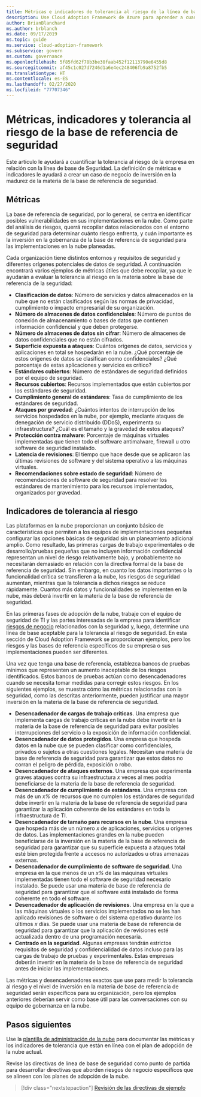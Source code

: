 ```yaml
---
title: Métricas e indicadores de tolerancia al riesgo de la línea de base de seguridad.
description: Use Cloud Adoption Framework de Azure para aprender a cuantificar la tolerancia al riesgo empresarial relacionada con la línea de base de seguridad.
author: BrianBlanchard
ms.author: brblanch
ms.date: 09/17/2019
ms.topic: guide
ms.service: cloud-adoption-framework
ms.subservice: govern
ms.custom: governance
ms.openlocfilehash: 5f85fd62f78b3be30faab452f12113790e6455d8
ms.sourcegitcommit: af45c1c027d7246d1a6e4ec248406fb9a8752fb5
ms.translationtype: HT
ms.contentlocale: es-ES
ms.lasthandoff: 02/27/2020
ms.locfileid: "77707346"
---
```

# <a name="security-baseline-metrics-indicators-and-risk-tolerance"></a>Métricas, indicadores y tolerancia al riesgo de la base de referencia de seguridad

Este artículo le ayudará a cuantificar la tolerancia al riesgo de la empresa en relación con la línea de base de Seguridad. La definición de métricas e indicadores le ayudará a crear un caso de negocio de inversión en la madurez de la materia de la base de referencia de seguridad.

## <a name="metrics"></a>Métricas

La base de referencia de seguridad, por lo general, se centra en identificar posibles vulnerabilidades en sus implementaciones en la nube. Como parte del análisis de riesgos, querrá recopilar datos relacionados con el entorno de seguridad para determinar cuánto riesgo enfrenta, y cuán importante es la inversión en la gobernanza de la base de referencia de seguridad para las implementaciones en la nube planeadas.

Cada organización tiene distintos entornos y requisitos de seguridad y diferentes orígenes potenciales de datos de seguridad. A continuación encontrará varios ejemplos de métricas útiles que debe recopilar, ya que le ayudarán a evaluar la tolerancia al riesgo en la materia sobre la base de referencia de la seguridad:

- **Clasificación de datos**: Número de servicios y datos almacenados en la nube que no están clasificados según las normas de privacidad, cumplimiento o impacto empresarial de su organización.
- **Número de almacenes de datos confidenciales**: Número de puntos de conexión de almacenamiento o bases de datos que contienen información confidencial y que deben protegerse.
- **Número de almacenes de datos sin cifrar**: Número de almacenes de datos confidenciales que no están cifrados.
- **Superficie expuesta a ataques**: Cuántos orígenes de datos, servicios y aplicaciones en total se hospedarán en la nube. ¿Qué porcentaje de estos orígenes de datos se clasifican como confidenciales? ¿Qué porcentaje de estas aplicaciones y servicios es crítico?
- **Estándares cubiertos**: Número de estándares de seguridad definidos por el equipo de seguridad.
- **Recursos cubiertos**: Recursos implementados que están cubiertos por los estándares de seguridad.
- **Cumplimiento general de estándares**: Tasa de cumplimiento de los estándares de seguridad.
- **Ataques por gravedad**: ¿Cuántos intentos de interrupción de los servicios hospedados en la nube, por ejemplo, mediante ataques de denegación de servicio distribuido (DDoS), experimenta su infraestructura? ¿Cuál es el tamaño y la gravedad de estos ataques?
- **Protección contra malware**: Porcentaje de máquinas virtuales implementadas que tienen todo el software antimalware, firewall u otro software de seguridad instalado.
- **Latencia de revisiones**: El tiempo que hace desde que se aplicaron las últimas revisiones de software y del sistema operativo a las máquinas virtuales.
- **Recomendaciones sobre estado de seguridad**: Número de recomendaciones de software de seguridad para resolver los estándares de mantenimiento para los recursos implementados, organizados por gravedad.

## <a name="risk-tolerance-indicators"></a>Indicadores de tolerancia al riesgo

Las plataformas en la nube proporcionan un conjunto básico de características que permiten a los equipos de implementaciones pequeñas configurar las opciones básicas de seguridad sin un planeamiento adicional amplio. Como resultado, las primeras cargas de trabajo experimentales o de desarrollo/pruebas pequeñas que no incluyen información confidencial representan un nivel de riesgo relativamente bajo, y probablemente no necesitarán demasiado en relación con la directiva formal de la base de referencia de seguridad. Sin embargo, en cuanto los datos importantes o la funcionalidad crítica se transfieren a la nube, los riesgos de seguridad aumentan, mientras que la tolerancia a dichos riesgos se reduce rápidamente. Cuantos más datos y funcionalidades se implementen en la nube, más deberá invertir en la materia de la base de referencia de seguridad.

En las primeras fases de adopción de la nube, trabaje con el equipo de seguridad de TI y las partes interesadas de la empresa para identificar [riesgos de negocio](./business-risks.md) relacionados con la seguridad y, luego, determine una línea de base aceptable para la tolerancia al riesgo de seguridad. En esta sección de Cloud Adoption Framework se proporcionan ejemplos, pero los riesgos y las bases de referencia específicos de su empresa o sus implementaciones pueden ser diferentes.

Una vez que tenga una base de referencia, establezca bancos de pruebas mínimos que representen un aumento inaceptable de los riesgos identificados. Estos bancos de pruebas actúan como desencadenadores cuando se necesita tomar medidas para corregir estos riesgos. En los siguientes ejemplos, se muestra cómo las métricas relacionadas con la seguridad, como las descritas anteriormente, pueden justificar una mayor inversión en la materia de la base de referencia de seguridad.

- **Desencadenador de cargas de trabajo críticas**. Una empresa que implementa cargas de trabajo críticas en la nube debe invertir en la materia de la base de referencia de seguridad para evitar posibles interrupciones del servicio o la exposición de información confidencial.
- **Desencadenador de datos protegidos**. Una empresa que hospeda datos en la nube que se pueden clasificar como confidenciales, privados o sujetos a otras cuestiones legales. Necesitan una materia de base de referencia de seguridad para garantizar que estos datos no corran el peligro de pérdida, exposición o robo.
- **Desencadenador de ataques externos**. Una empresa que experimenta graves ataques contra su infraestructura _x_ veces al mes podría beneficiarse de la materia de la base de referencia de seguridad.
- **Desencadenador de cumplimiento de estándares**. Una empresa con más de un _x%_ de recursos que no cumplen los estándares de seguridad debe invertir en la materia de la base de referencia de seguridad para garantizar la aplicación coherente de los estándares en toda la infraestructura de TI.
- **Desencadenador de tamaño para recursos en la nube**. Una empresa que hospeda más de un número _x_ de aplicaciones, servicios u orígenes de datos. Las implementaciones grandes en la nube pueden beneficiarse de la inversión en la materia de la base de referencia de seguridad para garantizar que su superficie expuesta a ataques total esté bien protegida frente a accesos no autorizados u otras amenazas externas.
- **Desencadenador de cumplimiento de software de seguridad**. Una empresa en la que menos de un _x%_ de las máquinas virtuales implementadas tienen todo el software de seguridad necesario instalado. Se puede usar una materia de base de referencia de seguridad para garantizar que el software está instalado de forma coherente en todo el software.
- **Desencadenador de aplicación de revisiones**. Una empresa en la que a las máquinas virtuales o los servicios implementados no se les han aplicado revisiones de software o del sistema operativo durante los últimos _x_ días. Se puede usar una materia de base de referencia de seguridad para garantizar que la aplicación de revisiones esté actualizada dentro de una programación necesaria.
- **Centrado en la seguridad**. Algunas empresas tendrán estrictos requisitos de seguridad y confidencialidad de datos incluso para las cargas de trabajo de pruebas y experimentales. Estas empresas deberán invertir en la materia de la base de referencia de seguridad antes de iniciar las implementaciones.

Las métricas y desencadenadores exactos que use para medir la tolerancia al riesgo y el nivel de inversión en la materia de base de referencia de seguridad serán específicos para su organización, pero los ejemplos anteriores deberían servir como base útil para las conversaciones con su equipo de gobernanza en la nube.

## <a name="next-steps"></a>Pasos siguientes

Use la [plantilla de administración de la nube](./template.md) para documentar las métricas y los indicadores de tolerancia que están en línea con el plan de adopción de la nube actual.

Revise las directivas de línea de base de seguridad como punto de partida para desarrollar directivas que aborden riesgos de negocio específicos que se alineen con los planes de adopción de la nube.

> [!div class="nextstepaction"]
> [Revisión de las directivas de ejemplo](./policy-statements.md)
